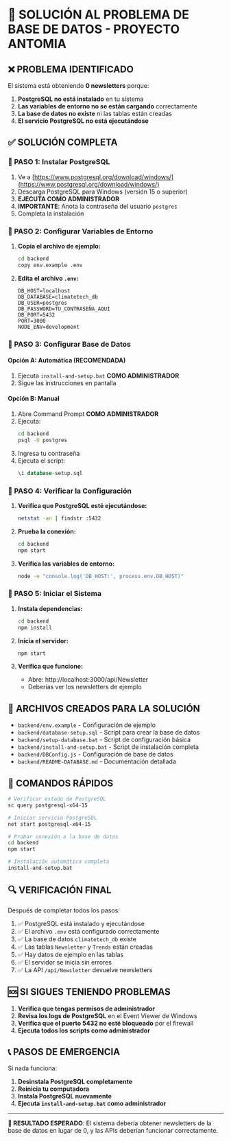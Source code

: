 # 🚨 SOLUCIÓN AL PROBLEMA DE BASE DE DATOS - PROYECTO ANTOMIA

## ❌ PROBLEMA IDENTIFICADO

El sistema está obteniendo **0 newsletters** porque:

1. **PostgreSQL no está instalado** en tu sistema
2. **Las variables de entorno no se están cargando** correctamente
3. **La base de datos no existe** ni las tablas están creadas
4. **El servicio PostgreSQL no está ejecutándose**

## ✅ SOLUCIÓN COMPLETA

### 🔧 PASO 1: Instalar PostgreSQL

1. Ve a [https://www.postgresql.org/download/windows/](https://www.postgresql.org/download/windows/)
2. Descarga PostgreSQL para Windows (versión 15 o superior)
3. **EJECUTA COMO ADMINISTRADOR**
4. **IMPORTANTE**: Anota la contraseña del usuario `postgres`
5. Completa la instalación

### 🔧 PASO 2: Configurar Variables de Entorno

1. **Copia el archivo de ejemplo:**
   ```bash
   cd backend
   copy env.example .env
   ```

2. **Edita el archivo `.env`:**
   ```env
   DB_HOST=localhost
   DB_DATABASE=climatetech_db
   DB_USER=postgres
   DB_PASSWORD=TU_CONTRASEÑA_AQUI
   DB_PORT=5432
   PORT=3000
   NODE_ENV=development
   ```

### 🔧 PASO 3: Configurar Base de Datos

#### Opción A: Automática (RECOMENDADA)
1. Ejecuta `install-and-setup.bat` **COMO ADMINISTRADOR**
2. Sigue las instrucciones en pantalla

#### Opción B: Manual
1. Abre Command Prompt **COMO ADMINISTRADOR**
2. Ejecuta:
   ```bash
   cd backend
   psql -U postgres
   ```
3. Ingresa tu contraseña
4. Ejecuta el script:
   ```sql
   \i database-setup.sql
   ```

### 🔧 PASO 4: Verificar la Configuración

1. **Verifica que PostgreSQL esté ejecutándose:**
   ```bash
   netstat -an | findstr :5432
   ```

2. **Prueba la conexión:**
   ```bash
   cd backend
   npm start
   ```

3. **Verifica las variables de entorno:**
   ```bash
   node -e "console.log('DB_HOST:', process.env.DB_HOST)"
   ```

### 🔧 PASO 5: Iniciar el Sistema

1. **Instala dependencias:**
   ```bash
   cd backend
   npm install
   ```

2. **Inicia el servidor:**
   ```bash
   npm start
   ```

3. **Verifica que funcione:**
   - Abre: http://localhost:3000/api/Newsletter
   - Deberías ver los newsletters de ejemplo

## 📁 ARCHIVOS CREADOS PARA LA SOLUCIÓN

- `backend/env.example` - Configuración de ejemplo
- `backend/database-setup.sql` - Script para crear la base de datos
- `backend/setup-database.bat` - Script de configuración básica
- `backend/install-and-setup.bat` - Script de instalación completa
- `backend/DBConfig.js` - Configuración de base de datos
- `backend/README-DATABASE.md` - Documentación detallada

## 🚀 COMANDOS RÁPIDOS

```bash
# Verificar estado de PostgreSQL
sc query postgresql-x64-15

# Iniciar servicio PostgreSQL
net start postgresql-x64-15

# Probar conexión a la base de datos
cd backend
npm start

# Instalación automática completa
install-and-setup.bat
```

## 🔍 VERIFICACIÓN FINAL

Después de completar todos los pasos:

1. ✅ PostgreSQL está instalado y ejecutándose
2. ✅ El archivo `.env` está configurado correctamente
3. ✅ La base de datos `climatetech_db` existe
4. ✅ Las tablas `Newsletter` y `Trends` están creadas
5. ✅ Hay datos de ejemplo en las tablas
6. ✅ El servidor se inicia sin errores
7. ✅ La API `/api/Newsletter` devuelve newsletters

## 🆘 SI SIGUES TENIENDO PROBLEMAS

1. **Verifica que tengas permisos de administrador**
2. **Revisa los logs de PostgreSQL** en el Event Viewer de Windows
3. **Verifica que el puerto 5432 no esté bloqueado** por el firewall
4. **Ejecuta todos los scripts como administrador**

## 📞 PASOS DE EMERGENCIA

Si nada funciona:

1. **Desinstala PostgreSQL completamente**
2. **Reinicia tu computadora**
3. **Instala PostgreSQL nuevamente**
4. **Ejecuta `install-and-setup.bat` como administrador**

---

**🎯 RESULTADO ESPERADO**: El sistema debería obtener newsletters de la base de datos en lugar de 0, y las APIs deberían funcionar correctamente.
